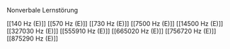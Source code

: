 Nonverbale Lernstörung

[[140 Hz (E)]]
[[570 Hz (E)]]
[[730 Hz (E)]]
[[7500 Hz (E)]]
[[14500 Hz (E)]]
[[327030 Hz (E)]]
[[555910 Hz (E)]]
[[665020 Hz (E)]]
[[756720 Hz (E)]]
[[875290 Hz (E)]]